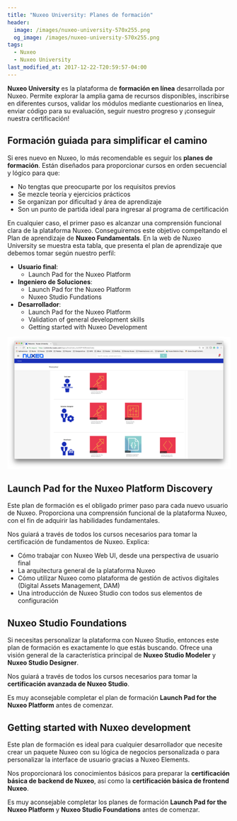 ```yaml
---
title: "Nuxeo University: Planes de formación"
header:
  image: /images/nuxeo-university-570x255.png
  og_image: /images/nuxeo-university-570x255.png
tags:
  - Nuxeo
  - Nuxeo University
last_modified_at: 2017-12-22-T20:59:57-04:00  
---
```


**Nuxeo University** es la plataforma de **formación en línea** desarrollada por Nuxeo. Permite explorar la amplia gama de recursos disponibles, inscribirse en diferentes cursos, validar los módulos  mediante cuestionarios en línea, enviar código para su evaluación, seguir nuestro progreso y  ¡conseguir nuestra certificación!

## Formación guiada para simplificar el camino
Si eres nuevo en Nuxeo, lo más recomendable es seguir los **planes de formación**. Están diseñados para proporcionar cursos en orden secuencial y lógico para que:

   * No tengtas que preocuparte por los requisitos previos
   * Se mezcle teoría y ejercicios prácticos
   * Se organizan por dificultad y área de aprendizaje
   * Son un punto de partida ideal para ingresar al programa de certificación

En cualquier caso, el primer paso es alcanzar una comprensión funcional clara de la plataforma Nuxeo. Conseguiremos este objetivo compeltando  el Plan de aprendizaje de **Nuxeo Fundamentals**. En la web de Nuxeo University se muestra esta tabla, que presenta el plan de aprendizaje que debemos tomar según nuestro perfil:

   * **Usuario final**:
      * Launch Pad for the Nuxeo Platform
   * **Ingeniero de Soluciones**:
      * Launch Pad for the Nuxeo Platform
      * Nuxeo Studio Fundations
   * **Desarrollador**:
      * Launch Pad for the Nuxeo Platform
      * Validation of general development skills
      * Getting started with Nuxeo Development
	  

![Nuxeo University: Planes de formación](/images/nuxeo-university-planes-de-formacion-744x440.png "Nuxeo University: Planes de formación")
 

## Launch Pad for the Nuxeo Platform Discovery
Este plan de formación es el obligado primer paso para cada nuevo usuario de Nuxeo. Proporciona una comprensión funcional de la plataforma Nuxeo, con el fin de adquirir las habilidades fundamentales.

Nos guiará a través de todos los cursos necesarios para tomar la certificación de fundamentos de Nuxeo. Explica:

   * Cómo trabajar con Nuxeo Web UI, desde una perspectiva de usuario final
   * La arquitectura general de la plataforma Nuxeo
   * Cómo utilizar Nuxeo como plataforma de gestión de activos digitales (Digital Assets Management, DAM)
   * Una introducción de Nuxeo Studio con todos sus elementos de configuración
 

## Nuxeo Studio Foundations
Si necesitas personalizar la plataforma con Nuxeo Studio, entonces este plan de formación es exactamente lo que estás buscando. Ofrece una visión general de la característica principal de **Nuxeo Studio Modeler** y **Nuxeo Studio Designer**.

Nos guiará a través de todos los cursos necesarios para tomar la **certificación avanzada de Nuxeo Studio**.

Es muy aconsejable completar el plan de formación **Launch Pad for the Nuxeo Platform** antes de comenzar.

 

## Getting started with Nuxeo development
Este plan de formación es ideal para cualquier desarrollador que necesite crear un paquete Nuxeo con su lógica de negocios personalizada o para personalizar la interface de usuario gracias a Nuxeo Elements.

Nos proporcionará los conocimientos básicos para preparar la **certificación básica de backend de Nuxeo**, así como la **certificación básica de frontend Nuxeo**.

Es muy aconsejable completar los planes de formación **Launch Pad for the Nuxeo Platform** y **Nuxeo Studio Foundations** antes de comenzar.

 